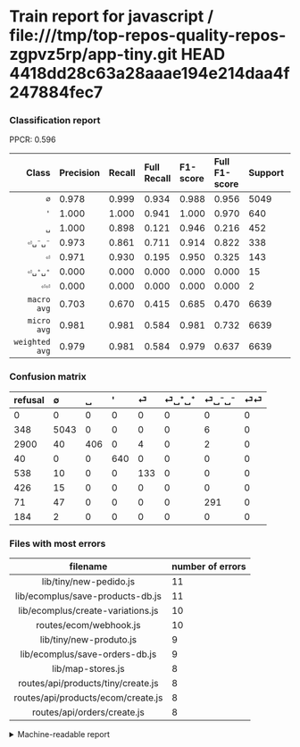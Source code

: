 # Train report for javascript / file:///tmp/top-repos-quality-repos-zgpvz5rp/app-tiny.git HEAD 4418dd28c63a28aaae194e214daa4f247884fec7

### Classification report

PPCR: 0.596

| Class | Precision | Recall | Full Recall | F1-score | Full F1-score | Support | Full Support | PPCR |
|------:|:----------|:-------|:------------|:---------|:---------|:--------|:-------------|:-----|
| `∅` | 0.978| 0.999| 0.934| 0.988| 0.956| 5049| 5397| 0.936 |
| `'` | 1.000| 1.000| 0.941| 1.000| 0.970| 640| 680| 0.941 |
| `␣` | 1.000| 0.898| 0.121| 0.946| 0.216| 452| 3352| 0.135 |
| `⏎␣⁻␣⁻` | 0.973| 0.861| 0.711| 0.914| 0.822| 338| 409| 0.826 |
| `⏎` | 0.971| 0.930| 0.195| 0.950| 0.325| 143| 681| 0.210 |
| `⏎␣⁺␣⁺` | 0.000| 0.000| 0.000| 0.000| 0.000| 15| 441| 0.034 |
| `⏎⏎` | 0.000| 0.000| 0.000| 0.000| 0.000| 2| 186| 0.011 |
| `macro avg` | 0.703| 0.670| 0.415| 0.685| 0.470| 6639| 11146| 0.596 |
| `micro avg` | 0.981| 0.981| 0.584| 0.981| 0.732| 6639| 11146| 0.596 |
| `weighted avg` | 0.979| 0.981| 0.584| 0.979| 0.637| 6639| 11146| 0.596 |

### Confusion matrix

|refusal|  ∅| ␣| '| ⏎| ⏎␣⁺␣⁺| ⏎␣⁻␣⁻| ⏎⏎| 
|:---|:---|:---|:---|:---|:---|:---|:---|
|0 |0 |0 |0 |0 |0 |0 |0 |
|348 |5043 |0 |0 |0 |0 |6 |0 |
|2900 |40 |406 |0 |4 |0 |2 |0 |
|40 |0 |0 |640 |0 |0 |0 |0 |
|538 |10 |0 |0 |133 |0 |0 |0 |
|426 |15 |0 |0 |0 |0 |0 |0 |
|71 |47 |0 |0 |0 |0 |291 |0 |
|184 |2 |0 |0 |0 |0 |0 |0 |

### Files with most errors

| filename | number of errors|
|:----:|:-----|
| lib/tiny/new-pedido.js | 11 |
| lib/ecomplus/save-products-db.js | 11 |
| lib/ecomplus/create-variations.js | 10 |
| routes/ecom/webhook.js | 10 |
| lib/tiny/new-produto.js | 9 |
| lib/ecomplus/save-orders-db.js | 9 |
| lib/map-stores.js | 8 |
| routes/api/products/tiny/create.js | 8 |
| routes/api/products/ecom/create.js | 8 |
| routes/api/orders/create.js | 8 |

<details>
    <summary>Machine-readable report</summary>
```json
{
  "cl_report": {"\u0027": {"f1-score": 1.0, "precision": 1.0, "recall": 1.0, "support": 640}, "macro avg": {"f1-score": 0.6854695610931439, "precision": 0.7031344559080289, "recall": 0.6697226299997292, "support": 6639}, "micro avg": {"f1-score": 0.9810212381382738, "precision": 0.9810212381382738, "recall": 0.9810212381382738, "support": 6639}, "weighted avg": {"f1-score": 0.9793746267408394, "precision": 0.9786366582033968, "recall": 0.9810212381382738, "support": 6639}, "\u2205": {"f1-score": 0.9882422104644326, "precision": 0.9778941244909831, "recall": 0.9988116458704694, "support": 5049}, "\u23ce": {"f1-score": 0.9500000000000001, "precision": 0.9708029197080292, "recall": 0.9300699300699301, "support": 143}, "\u23ce\u23ce": {"f1-score": 0.0, "precision": 0.0, "recall": 0.0, "support": 2}, "\u23ce\u2423\u207a\u2423\u207a": {"f1-score": 0.0, "precision": 0.0, "recall": 0.0, "support": 15}, "\u23ce\u2423\u207b\u2423\u207b": {"f1-score": 0.913657770800628, "precision": 0.9732441471571907, "recall": 0.8609467455621301, "support": 338}, "\u2423": {"f1-score": 0.9463869463869463, "precision": 1.0, "recall": 0.8982300884955752, "support": 452}},
  "cl_report_full": {"\u0027": {"f1-score": 0.9696969696969697, "precision": 1.0, "recall": 0.9411764705882353, "support": 680}, "macro avg": {"f1-score": 0.4698061777273487, "precision": 0.7031344559080289, "recall": 0.41478552340788183, "support": 11146}, "micro avg": {"f1-score": 0.7324149564239528, "precision": 0.9810212381382738, "recall": 0.5843351875112148, "support": 11146}, "weighted avg": {"f1-score": 0.6369109178608964, "precision": 0.9302770710915391, "recall": 0.5843351875112148, "support": 11146}, "\u2205": {"f1-score": 0.9556566230812963, "precision": 0.9778941244909831, "recall": 0.934408004446915, "support": 5397}, "\u23ce": {"f1-score": 0.3251833740831296, "precision": 0.9708029197080292, "recall": 0.19530102790014683, "support": 681}, "\u23ce\u23ce": {"f1-score": 0.0, "precision": 0.0, "recall": 0.0, "support": 186}, "\u23ce\u2423\u207a\u2423\u207a": {"f1-score": 0.0, "precision": 0.0, "recall": 0.0, "support": 441}, "\u23ce\u2423\u207b\u2423\u207b": {"f1-score": 0.8220338983050847, "precision": 0.9732441471571907, "recall": 0.7114914425427873, "support": 409}, "\u2423": {"f1-score": 0.2160723789249601, "precision": 1.0, "recall": 0.12112171837708831, "support": 3352}},
  "ppcr": 0.595639691369101
}
```
</details>
